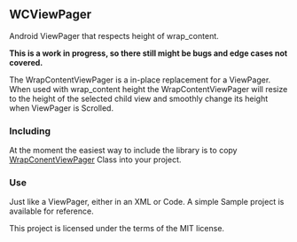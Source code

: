 ## WCViewPager
Android ViewPager that respects height of wrap_content.

**This is a work in progress, so there still might be bugs and edge cases not covered.**

The WrapContentViewPager is a in-place replacement for a ViewPager.
When used with wrap_content height the WrapContentViewPager will resize to the height of the selected child view and smoothly change its height when ViewPager is Scrolled.

### Including
At the moment the easiest way to include the library is to copy [WrapConentViewPager](https://github.com/rnevet/WCViewPager/blob/master/wcviewpager/src/main/java/nevet/me/wcviewpager/WrapContentViewPager.java) Class into your project.

### Use
Just like a ViewPager, either in an XML or Code.
A simple Sample project is available for reference.

This project is licensed under the terms of the MIT license.
